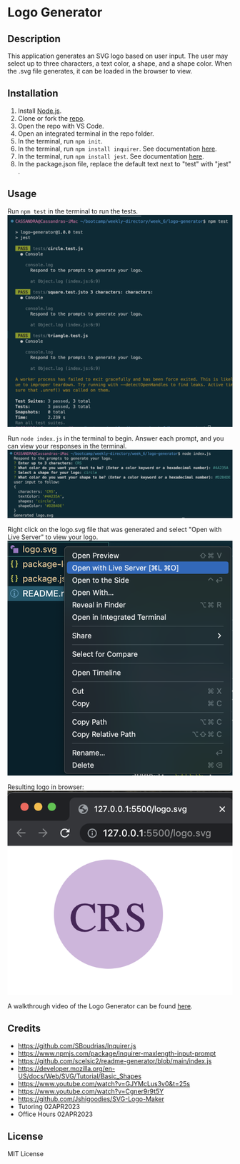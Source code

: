 
# Logo Generator

## Description

This application generates an SVG logo based on user input.  The user may select up to three characters, a text color, a shape, and a shape color.  When the .svg file generates, it can be loaded in the browser to view.

## Installation

1. Install [Node.js](https://nodejs.org/en).
2. Clone or fork the [repo](https://github.com/scelsic2/logo-generator).
3. Open the repo with VS Code.
4. Open an integrated terminal in the repo folder.
5. In the terminal, run `npm init`.
6. In the terminal, run `npm install inquirer`.  See documentation [here](https://www.npmjs.com/package/inquirer/v/8.2.4).
7. In the terminal, run `npm install jest`.  See documentation [here](https://jestjs.io).
8. In the package.json file, replace the default text next to "test" with "jest" .

## Usage

Run `npm test` in the terminal to run the tests.
![results of running npm tests](./images/screenshot1.png)

Run `node index.js` in the terminal to begin.  Answer each prompt, and you can view your responses in the terminal.
![responses entered in terminal based on prompts](./images/screenshot2.png)

Right click on the logo.svg file that was generated and select "Open with Live Server" to view your logo.
![right-click pop up menu on logo.svg](./images/screenshot3.png)

Resulting logo in browser:
![resulting logo in browser](./images/screenshot4.png)

A walkthrough video of the Logo Generator can be found [here](https://drive.google.com/file/d/1xblzNc2Ik3MAvmy4X-EdTs9QOSVOP3ST/view?usp=share_link).

## Credits

- https://github.com/SBoudrias/Inquirer.js
- https://www.npmjs.com/package/inquirer-maxlength-input-prompt
- https://github.com/scelsic2/readme-generator/blob/main/index.js
- https://developer.mozilla.org/en-US/docs/Web/SVG/Tutorial/Basic_Shapes
- https://www.youtube.com/watch?v=GJYMcLus3v0&t=25s
- https://www.youtube.com/watch?v=Cgner9r9t5Y
- https://github.com/Jshigoodies/SVG-Logo-Maker
- Tutoring 02APR2023
- Office Hours 02APR2023

## License

MIT License